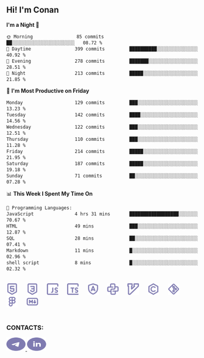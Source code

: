 ## Hi! I'm Conan

<!--START_SECTION:waka-->
**I'm a Night 🦉** 

```text
🌞 Morning                85 commits          ██░░░░░░░░░░░░░░░░░░░░░░░   08.72 % 
🌆 Daytime                399 commits         ██████████░░░░░░░░░░░░░░░   40.92 % 
🌃 Evening                278 commits         ███████░░░░░░░░░░░░░░░░░░   28.51 % 
🌙 Night                  213 commits         █████░░░░░░░░░░░░░░░░░░░░   21.85 % 
```
📅 **I'm Most Productive on Friday** 

```text
Monday                   129 commits         ███░░░░░░░░░░░░░░░░░░░░░░   13.23 % 
Tuesday                  142 commits         ████░░░░░░░░░░░░░░░░░░░░░   14.56 % 
Wednesday                122 commits         ███░░░░░░░░░░░░░░░░░░░░░░   12.51 % 
Thursday                 110 commits         ███░░░░░░░░░░░░░░░░░░░░░░   11.28 % 
Friday                   214 commits         █████░░░░░░░░░░░░░░░░░░░░   21.95 % 
Saturday                 187 commits         █████░░░░░░░░░░░░░░░░░░░░   19.18 % 
Sunday                   71 commits          ██░░░░░░░░░░░░░░░░░░░░░░░   07.28 % 
```


📊 **This Week I Spent My Time On** 

```text
💬 Programming Languages: 
JavaScript               4 hrs 31 mins       ██████████████████░░░░░░░   70.67 % 
HTML                     49 mins             ███░░░░░░░░░░░░░░░░░░░░░░   12.87 % 
SQL                      28 mins             ██░░░░░░░░░░░░░░░░░░░░░░░   07.41 % 
Markdown                 11 mins             █░░░░░░░░░░░░░░░░░░░░░░░░   02.96 % 
shell script             8 mins              █░░░░░░░░░░░░░░░░░░░░░░░░   02.32 % 
```


<!--END_SECTION:waka-->


<br>

<div align="left">
  <img src="icons/skills/html.svg" height="30" alt="html5"/>
  <img width="15"/>
  <img src="icons/skills/css.svg" height="30" alt="css"/>
    <img width="15"/>
  <img src="icons/skills/javascript.svg" height="30" alt="javascript"/>
  <img width="15"/>
  <img src="icons/skills/typescript.svg" height="30" alt="typescript"/>
  <img width="15"/>
  <img src="icons/skills/angular.svg" height="30" alt="angular"/>
  <img width="15"/>
  <img src="icons/skills/python.svg" height="30" alt="python"/>
  <img width="15"/>
  <img src="icons/skills/vim.svg" height="30" alt="vim"  />
  <img width="15"/>
  <img src="icons/skills/c.svg" height="30" alt="c"/>
  <img width="15"/>
  <img src="icons/skills/git.svg" height="30" alt="git"/>
  <img width="15"/>
  <img src="icons/skills/figma.svg" height="30" alt="figma"/>
  <img width="15"/>
  <img src="icons/skills/markdown.svg" height="30" alt="markdown"/>
</div>

<br>


### CONTACTS:

<div align="left">
  <a href="https://t.me/gkkconan">
    <img src="icons/contacts/telegram.svg" width="50" height="35" alt="telegram"/>
  </a>
  <a href="https://www.linkedin.com/in/gkkconan">
    <img src="icons/contacts/linkedin.svg" width="50" height="35" alt="linkedin"/>
  </a>
</div>
